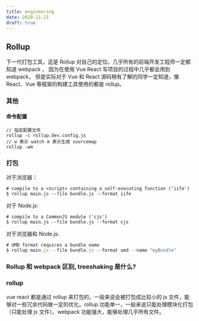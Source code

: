 ```yaml
---
title: engineering
date: 2020-11-21
draft: true
---
```


## Rollup

下一代打包工具，这是 Rollup 对自己的定位。几乎所有的前端开发工程师一定都知道 webpack ， 因为在使用 Vue React 写项目的过程中几乎都会用到 webpack， 但是实际对于 Vue 和 React 源码稍有了解的同学一定知道，像 React、Vue 等框架的构建工具使用的都是 rollup。

### 其他

#### 命令配置

```
// 指定配置文件
rollup -c rollup.dev.config.js
// w 表示 watch m 表示生成 sourcemap
rollup -wm
```

### 打包

对于浏览器：

```
# compile to a <script> containing a self-executing function ('iife')
$ rollup main.js --file bundle.js --format iife
```

对于 Node.js:

```
# compile to a CommonJS module ('cjs')
$ rollup main.js --file bundle.js --format cjs
```

对于浏览器和 Node.js:

```js
# UMD format requires a bundle name
$ rollup main.js --file bundle.js --format umd --name "myBundle"
```

### Rollup 和 webpack 区别, treeshaking 是什么?

### rollup

vue react 都是通过 rollup 来打包的，一般来说会被打包成比较小的 js 文件，能够对一些冗余代码做一定的优化。rollup 功能单一，一般来说只能处理模块化打包 （只能处理 js 文件）。webpack 功能强大，能够处理几乎所有文件。
